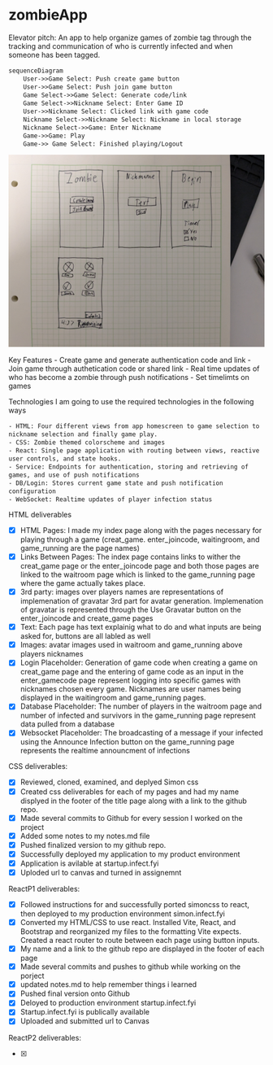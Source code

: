 # zombieApp

Elevator pitch: An app to help organize games of zombie tag through the tracking and communication of who is currently infected and when someone has been tagged.

```mermaid
sequenceDiagram
    User->>Game Select: Push create game button
    User->>Game Select: Push join game button
    Game Select->>Game Select: Generate code/link
    Game Select->>Nickname Select: Enter Game ID
    User->>Nickname Select: Clicked link with game code
    Nickname Select->>Nickname Select: Nickname in local storage
    Nickname Select->>Game: Enter Nickname
    Game->>Game: Play
    Game->> Game Select: Finished playing/Logout
```

![](design/rough_ui.jpg)

Key Features
    - Create game and generate authentication code and link
    - Join game through authetication code or shared link
    - Real time updates of who has become a zombie through push notifications
    - Set timelimts on games

Technologies
    I am going to use the required technologies in the following ways

    - HTML: Four different views from app homescreen to game selection to nickname selection and finally game play.
    - CSS: Zombie themed colorscheme and images
    - React: Single page application with routing between views, reactive user controls, and state hooks.
    - Service: Endpoints for authentication, storing and retrieving of games, and use of push notifications
    - DB/Login: Stores current game state and push notification configuration
    - WebSocket: Realtime updates of player infection status

HTML deliverables
    
- [x] HTML Pages: I made my index page along with the pages necessary for playing through a game (creat_game. enter_joincode, waitingroom, and game_running are the page names)
- [x] Links Between Pages: The index page contains links to wither the creat_game page or the enter_joincode page and both those pages are linked to the waitroom page which is linked to the game_running page where the game actually takes place.
- [x] 3rd party: images over players names are representations of implemenation of gravatar 3rd part for avatar generation. Implemenation of gravatar is represented through the Use Gravatar button on the enter_joincode and create_game pages
- [x] Text: Each page has text explainig what to do and what inputs are being asked for, buttons are all labled as well
- [x] Images: avatar images used in waitroom and game_running above players nicknames
- [x] Login Placeholder: Generation of game code when creating a game on creat_game page and the entering of game code as an input in the enter_gamecode page represent logging into specific games with nicknames chosen every game. Nicknames are user names being displayed in the waitingroom and game_running pages.
- [x] Database Placeholder: The number of players in the waitroom page and number of infected and survivors in the game_running page represent data pulled from a database
- [x] Websocket Placeholder: The broadcasting of a message if your infected using the Announce Infection button on the game_running page represents the realtime announcment of infections

CSS deliverables:

- [x] Reviewed, cloned, examined, and deplyed Simon css
- [x] Created css deliverables for each of my pages and had my name displyed in the footer of the title page along with a link to the github repo.
- [x] Made several commits to Github for every session I worked on the project
- [x] Added some notes to my notes.md file
- [x] Pushed finalized version to my github repo.
- [x] Successfully deployed my application to my product environment
- [x] Application is avilable at startup.infect.fyi
- [x] Uploded url to canvas and turned in assignemnt

ReactP1 deliverables:

- [x] Followed instructions for and successfully ported simoncss to react, then deployed to my production environment simon.infect.fyi
- [x] Converted my HTML/CSS to use react. Installed Vite, React, and Bootstrap and reorganized my files to the formatting Vite expects. Created a react router to route between each page using button inputs.
- [x] My name and a link to the github repo are displayed in the footer of each page
- [x] Made several commits and pushes to github while working on the porject
- [x] updated notes.md to help remember things i learned
- [x] Pushed final version onto Github
- [x] Deloyed to production environment startup.infect.fyi
- [x] Startup.infect.fyi is publically available
- [x] Uploaded and submitted url to Canvas

ReactP2 deliverables:

- [x] 